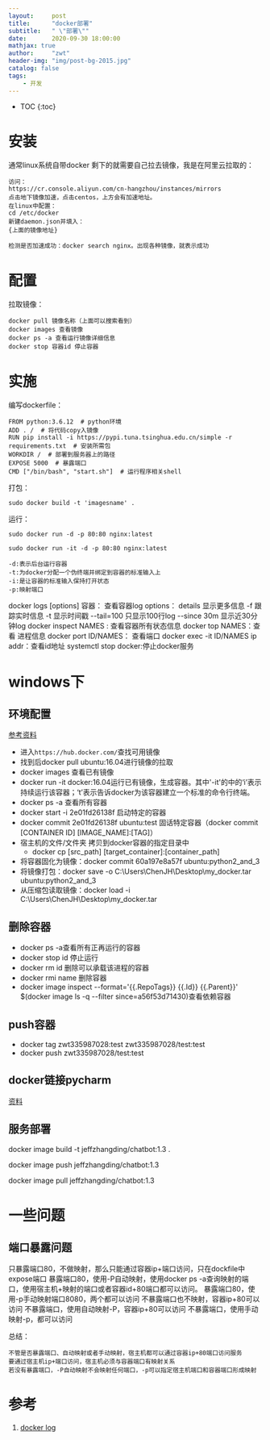 ```yaml
---
layout:     post
title:      "docker部署"
subtitle:   " \"部署\""
date:       2020-09-30 18:00:00
mathjax: true
author:     "zwt"
header-img: "img/post-bg-2015.jpg"
catalog: false
tags:
    - 开发
---
```

* TOC
{:toc}
# 安装

通常linux系统自带docker
剩下的就需要自己拉去镜像，我是在阿里云拉取的：
```
访问：
https://cr.console.aliyun.com/cn-hangzhou/instances/mirrors
点击地下镜像加速，点击centos，上方会有加速地址。
在linux中配置：
cd /etc/docker
新建daemon.json并填入：
{上面的镜像地址}

检测是否加速成功：docker search nginx。出现各种镜像，就表示成功
```


# 配置

拉取镜像：
```
docker pull 镜像名称（上面可以搜索看到）
docker images 查看镜像
docker ps -a 查看运行镜像详细信息
docker stop 容器id 停止容器
```

# 实施

编写dockerfile：
```
FROM python:3.6.12  # python环境
ADD . /  # 将代码copy入镜像
RUN pip install -i https://pypi.tuna.tsinghua.edu.cn/simple -r requirements.txt  # 安装所需包
WORKDIR /  # 部署到服务器上的路径
EXPOSE 5000  # 暴露端口
CMD ["/bin/bash", "start.sh"]  # 运行程序相关shell
```

打包：
```
sudo docker build -t 'imagesname' .
```

运行：
```
sudo docker run -d -p 80:80 nginx:latest

sudo docker run -it -d -p 80:80 nginx:latest

-d:表示后台运行容器
-t:为docker分配一个伪终端并绑定到容器的标准输入上
-i:是让容器的标准输入保持打开状态
-p:映射端口
```

docker logs [options] 容器： 查看容器log
options： details 显示更多信息
		-f 跟踪实时信息
		-t 显示时间戳
		--tail=100 只显示100行log
		--since 30m 显示近30分钟log
docker inspect NAMES : 查看容器所有状态信息
docker top NAMES：查看 进程信息
docker port ID/NAMES： 查看端口
docker exec -it ID/NAMES ip addr：查看id地址
systemctl stop docker:停止docker服务

# windows下


## 环境配置
[参考资料](https://blog.csdn.net/ambm29/article/details/96278696)
- 进入`https://hub.docker.com/`查找可用镜像
- 找到后docker pull ubuntu:16.04进行镜像的拉取
- docker images 查看已有镜像
- docker run -it docker:16.04运行已有镜像，生成容器。其中'-it'的中的‘i’表示持续运行该容器；‘t’表示告诉docker为该容器建立一个标准的命令行终端。
- docker ps -a 查看所有容器
- docker start -i 2e01fd26138f 启动特定的容器
- docker commit 2e01fd26138f ubuntu:test 固话特定容器（docker commit [CONTAINER ID] [IMAGE_NAME]:[TAG]）
- 宿主机的文件/文件夹 拷贝到docker容器的指定目录中
    - docker cp [src_path] [target_container]:[container_path]
- 将容器固化为镜像：docker commit 60a197e8a57f ubuntu:python2_and_3
- 将镜像打包：docker save -o C:\Users\ChenJH\Desktop\my_docker.tar ubuntu:python2_and_3
- 从压缩包读取镜像：docker load -i C:\Users\ChenJH\Desktop\my_docker.tar


## 删除容器

- docker ps -a查看所有正再运行的容器
- docker stop id 停止运行
- docker rm id 删除可以承载该进程的容器
- docker rmi name 删除容器
-  docker image inspect --format='{{.RepoTags}} {{.Id}} {{.Parent}}' $(docker image ls -q --filter since=a56f53d71430)查看依赖容器


## push容器

- docker tag zwt335987028:test zwt335987028/test:test
- docker push zwt335987028/test:test


## docker链接pycharm

[资料](https://blog.csdn.net/ambm29/article/details/96483086)


## 服务部署

docker image build -t jeffzhangding/chatbot:1.3 .

docker image push jeffzhangding/chatbot:1.3

docker image pull jeffzhangding/chatbot:1.3

# 一些问题

## 端口暴露问题

只暴露端口80，不做映射，那么只能通过容器ip+端口访问，只在dockfile中expose端口
暴露端口80，使用-P自动映射，使用docker ps -a查询映射的端口，使用宿主机+映射的端口或者容器id+80端口都可以访问。
暴露端口80，使用-p手动映射端口8080，两个都可以访问
不暴露端口也不映射，容器ip+80可以访问
不暴露端口，使用自动映射-P，容器ip+80可以访问
不暴露端口，使用手动映射-p，都可以访问

总结：
```
不管是否暴露端口、自动映射或者手动映射，宿主机都可以通过容器ip+80端口访问服务
要通过宿主机ip+端口访问，宿主机必须与容器端口有映射关系
若没有暴露端口，-P自动映射不会映射任何端口，-p可以指定宿主机端口和容器端口形成映射
```

# 参考

1. [docker log](https://www.cnblogs.com/mr-wuxiansheng/p/11412489.html)
